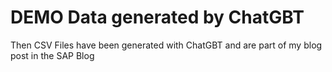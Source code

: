 # DEMO Data generated by ChatGBT

Then CSV Files have been generated with ChatGBT and are part of my blog post in the SAP Blog
